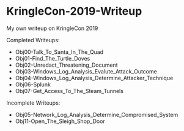 # KringleCon-2019-Writeup
My own writeup on KringleCon 2019

Completed Writeups:  
+ Obj00-Talk_To_Santa_In_The_Quad  
+ Obj01-Find_The_Turtle_Doves  
+ Obj02-Unredact_Threatening_Document  
+ Obj03-Windows_Log_Analysis_Evalute_Attack_Outcome  
+ Obj04-Windows_Log_Analysis_Determine_Attacker_Technique  
+ Obj06-Splunk  
+ Obj07-Get_Access_To_The_Steam_Tunnels

Incomplete Writeups:  
+ Obj05-Network_Log_Analysis_Determine_Compromised_System  
+ Obj11-Open_The_Sleigh_Shop_Door
